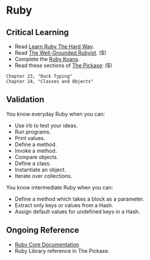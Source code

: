 Ruby
====

Critical Learning
-----------------

* Read [Learn Ruby The Hard Way](http://ruby.learncodethehardway.org/book/).
* Read [The Well-Grounded Rubyist](http://manning.com/black2/). ($)
* Complete the [Ruby Koans](http://rubykoans.com).
* Read these sections of
  [The Pickaxe](http://pragprog.com/book/ruby/programming-ruby): ($)

```shell
Chapter 23, "Duck Typing"
Chapter 24, "Classes and Objects"
```

Validation
----------

You know everyday Ruby when you can:

* Use irb to test your ideas.
* Run programs.
* Print values.
* Define a method.
* Invoke a method.
* Compare objects.
* Define a class.
* Instantiate an object.
* Iterate over collections.

You know intermediate Ruby when you can:

* Define a method which takes a block as a parameter.
* Extract only keys or values from a Hash.
* Assign default values for undefined keys in a Hash.

Ongoing Reference
-----------------

* [Ruby Core Documentation](http://ruby-doc.org/core-1.9.3)
* Ruby Library reference in The Pickaxe.
